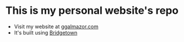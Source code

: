 # This is my personal website's repo

- Visit my website at [ggalmazor.com](https://ggalmazor.com)
- It's built using [Bridgetown](https://www.bridgetownrb.com)